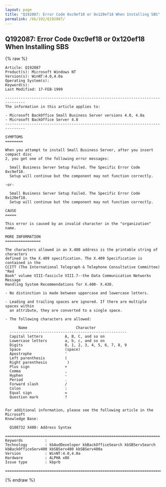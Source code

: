 ```yaml
---
layout: page
title: "Q192087: Error Code 0xc9ef18 or 0x120ef18 When Installing SBS"
permalink: /kb/192/Q192087/
---
```


## Q192087: Error Code 0xc9ef18 or 0x120ef18 When Installing SBS

{% raw %}

	Article: Q192087
	Product(s): Microsoft Windows NT
	Version(s): WinNT:4.0,4.0a
	Operating System(s): 
	Keyword(s): 
	Last Modified: 17-FEB-1999
	
	-------------------------------------------------------------------------------
	The information in this article applies to:
	
	- Microsoft BackOffice Small Business Server versions 4.0, 4.0a 
	- Microsoft BackOffice Server 4.0 
	-------------------------------------------------------------------------------
	
	SYMPTOMS
	========
	
	When you attempt to install Small Business Server, after you insert compact disc
	2, you get one of the following error messages:
	
	  Small Business Server Setup Failed. The Specific Error Code 0xc9ef18.
	  Setup will continue but the component may not function correctly.
	
	-or-
	
	  Small Business Server Setup Failed. The Specific Error Code 0x120ef18.
	  Setup will continue but the component may not function correctly.
	
	CAUSE
	=====
	
	This error is caused by an invalid character in the "organization" name.
	
	MORE INFORMATION
	================
	
	The characters allowed in an X.400 address is the printable string of characters
	defined in the X.409 specification. The X.409 Specification is contained in the
	CCITT (The International Telegraph & Telephone Consultative Committee) "Red
	Book" volume VIII-fascicle VIII.7--the Data Communication Networks Message
	Handling System Recommendations for X.400- X.430.
	
	- No distinction is made between uppercase and lowercase letters.
	
	- Leading and trailing spaces are ignored. If there are multiple spaces within
	  an attribute, they are converted to a single space.
	
	- The following characters are allowed:
	
	      Name                      Character
	  -----------------------------------------------------
	  Capital letters          A, B, C, and so on
	  Lowercase letters        a, b, c, and so on
	  Digits                   0, 1, 2, 3, 4, 5, 6, 7, 8, 9
	  Space                    (space)
	  Apostrophe               '
	  Left parenthesis         (
	  Right parenthesis         )
	  Plus sign                +
	  Comma                    ,
	  Hyphen                   -
	  Period                   .
	  Forward slash            / 
	  Colon                    :
	  Equal sign               =
	  Question mark            ?
	
	
	For additional information, please see the following article in the Microsoft
	Knowledge Base:
	
	  Q108732 X400: Address Syntax
	
	======================================================================
	Keywords          :  
	Technology        : kbAudDeveloper kbBackOfficeSearch kbSBServSearch kbBackOfficeServ400 kbSBServ400 kbSBServ400a
	Version           : WinNT:4.0,4.0a
	Hardware          : ALPHA x86
	Issue type        : kbprb
	
	=============================================================================
	

{% endraw %}
